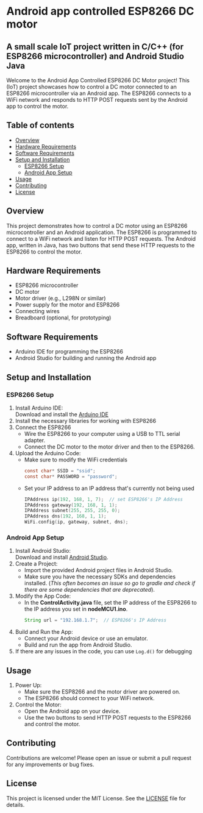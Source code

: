 <!-- omit in toc -->
# Android app controlled ESP8266 DC motor
<!-- omit in toc -->
## A small scale IoT project written in C/C++ (for ESP8266 microcontroller) and Android Studio Java
Welcome to the Android App Controlled ESP8266 DC Motor project! This (IoT) project showcases how to control a DC motor connected to an ESP8266 microcontroller via an Android app. The ESP8266 connects to a WiFi network and responds to HTTP POST requests sent by the Android app to control the motor.
<!-- omit in toc -->
## Table of contents
- [Overview](#overview)
- [Hardware Requirements](#hardware-requirements)
- [Software Requirements](#software-requirements)
- [Setup and Installation](#setup-and-installation)
  - [ESP8266 Setup](#esp8266-setup)
  - [Android App Setup](#android-app-setup)
- [Usage](#usage)
- [Contributing](#contributing)
- [License](#license)

## Overview
This project demonstrates how to control a DC motor using an ESP8266 microcontroller and an Android application. The ESP8266 is programmed to connect to a WiFi network and listen for HTTP POST requests. The Android app, written in Java, has two buttons that send these HTTP requests to the ESP8266 to control the motor.
## Hardware Requirements
- ESP8266 microcontroller
- DC motor
- Motor driver (e.g., L298N or similar)
- Power supply for the motor and ESP8266
- Connecting wires
- Breadboard (optional, for prototyping)
## Software Requirements
- Arduino IDE for programming the ESP8266
- Android Studio for building and running the Android app
## Setup and Installation
### ESP8266 Setup
1. Install Arduino IDE:\
   Download and install the [Arduino IDE](https://www.arduino.cc/en/software)
2. Install the necessary libraries for working with ESP8266
3. Connect the ESP8266
   - Wire the ESP8266 to your computer using a USB to TTL serial adapter.
   - Connect the DC motor to the motor driver and then to the ESP8266.
4. Upload the Arduino Code:
   - Make sure to modify the WiFi credentials
      ```c
      const char* SSID = "ssid";
      const char* PASSWORD = "password";
      ```
   - Set your IP address to an IP address that's currently not being used
      ```c
      IPAddress ip(192, 168, 1, 7);  // set ESP8266's IP Address
      IPAddress gateway(192, 168, 1, 1);
      IPAddress subnet(255, 255, 255, 0);
      IPAddress dns(192, 168, 1, 1);
      WiFi.config(ip, gateway, subnet, dns);
      ```
### Android App Setup
1. Install Android Studio:\
   Download and install [Android Studio](https://developer.android.com/studio).
2. Create a Project:
   - Import the provided Android project files in Android Studio.
   - Make sure you have the necessary SDKs and dependencies installed. (*This often becomes an issue so go to gradle and check if there are some dependencies that are deprecated*). 
3. Modify the App Code:
   - In the **ControlActivity.java** file, set the IP address of the ESP8266 to the IP address you set in **nodeMCU1.ino**.
      ```java
      String url = "192.168.1.7";  // ESP8266's IP Address
      ```
4. Build and Run the App:
   - Connect your Android device or use an emulator.
   - Build and run the app from Android Studio.
5. If there are any issues in the code, you can use `Log.d()` for debugging
## Usage
1. Power Up:
   - Make sure the ESP8266 and the motor driver are powered on.
   - The ESP8266 should connect to your WiFi network.
2. Control the Motor:
   - Open the Android app on your device.
   - Use the two buttons to send HTTP POST requests to the ESP8266 and control the motor.
## Contributing
Contributions are welcome! Please open an issue or submit a pull request for any improvements or bug fixes.
## License
This project is licensed under the MIT License. See the [LICENSE](LICENSE) file for details.